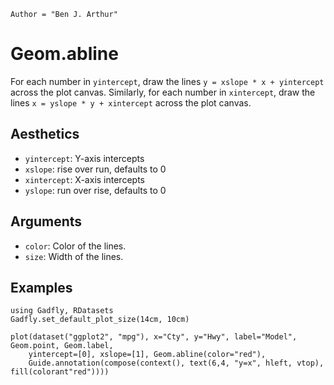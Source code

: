 ```@meta
Author = "Ben J. Arthur"
```

# Geom.abline

For each number in `yintercept`, draw the lines `y = xslope * x +
yintercept` across the plot canvas.  Similarly, for each number in
`xintercept`, draw the lines `x = yslope * y + xintercept` across the
plot canvas.

## Aesthetics

  * `yintercept`: Y-axis intercepts
  * `xslope`: rise over run, defaults to 0
  * `xintercept`: X-axis intercepts
  * `yslope`: run over rise, defaults to 0

## Arguments

  * `color`: Color of the lines.
  * `size`: Width of the lines.

## Examples

```@setup 1
using Gadfly, RDatasets
Gadfly.set_default_plot_size(14cm, 10cm)
```

```@example 1
plot(dataset("ggplot2", "mpg"), x="Cty", y="Hwy", label="Model", Geom.point, Geom.label,
    yintercept=[0], xslope=[1], Geom.abline(color="red"),
    Guide.annotation(compose(context(), text(6,4, "y=x", hleft, vtop), fill(colorant"red"))))
```
